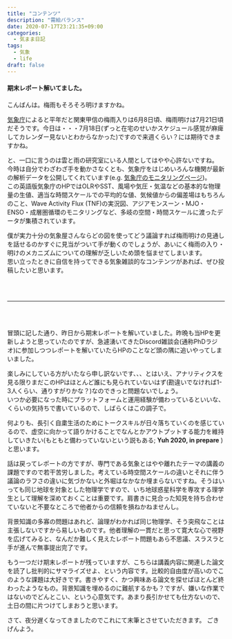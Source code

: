 ```yaml
---
title: "コンテンツ"
description: "需給バランス"
date: 2020-07-17T23:21:35+09:00
categories:
  - 気まま日記
tags:
  - 気象
  - life
draft: false
---
```


#### 期末レポート解いてました。

こんばんは。梅雨もそろそろ明けますかね。

[気象庁](https://www.data.jma.go.jp/fcd/yoho/baiu/sokuhou_baiu.html)によると平年だと関東甲信の梅雨入りは6月8日頃、梅雨明けは7月21日頃だそうです。今日は・・・7月18日(ずっと在宅のせいかスケジュール感覚が麻痺してカレンダー見ないとわからなかった)ですので来週くらい？には期待できますかね。
<!--more-->
と、一口に言うのは雲と雨の研究室にいる人間としてはやや心許ないですね。  
今時は自分でわざわざ手を動かさなくとも、気象庁をはじめいろんな機関が最新の解析データを公開してくれています(e.g. [気象庁のモニタリングページ](https://ds.data.jma.go.jp/tcc/tcc/products/clisys/index.html))。  
この英語版気象庁のHPではOLRやSST、風場や気圧・気温などの基本的な物理量の生値、適当な時間スケールでの平均的な値、気候値からの偏差場はもちろんのこと、Wave Activity Flux (TNF)の実況図、アジアモンスーン・MJO・ENSO・成層圏循環のモニタリングなど、多岐の空間・時間スケールに渡ったデータが集積されています。  

僕が実力十分の気象屋さんならどの図を使ってどう議論すれば梅雨明けの見通しを話せるのかすぐに見当がついて手が動くのでしょうが、あいにく梅雨の入り・明けのメカニズムについての理解が乏しいため頭を悩ませてしまいます。  
思い立ったときに自信を持ってできる気象雑談的なコンテンツがあれば、ぜひ投稿したいと思います。

<br><br>

---

<br><br>

冒頭に記した通り、昨日から期末レポートを解いていました。昨晩も当HPを更新しようと思っていたのですが、急遽湧いてきたDiscord雑談会(通称PhDラジオ)に参加しつつレポートを解いていたらHPのことなど頭の隅に追いやってしまいました。

楽しみにしている方がいたなら申し訳ないです、、、とはいえ、アナリティクスを見る限りまだこのHPはほとんど誰にも見られていないはず(勘違いでなければ1-3人くらい、通りすがりかな？)なのできっと問題ないでしょう。  
いつか必要になった時にプラットフォームと運用経験が備わっているといいな、くらいの気持ちで書いているので、しばらくはこの調子で。  

何よりも、長引く自粛生活のためにトークスキルが日々落ちていくのを感じているので、虚空に向かって語りかけることでなんとかアウトプットする能力を維持していきたい(もともと備わっていないという説もある; **Yuh 2020, in prepare** )と思います。

話は戻ってレポートの方ですが、専門である気象とはやや離れたテーマの講義の課題ですので若干苦労しました。考えている時空間スケールの違いとそれに伴う議論のラフさの違いに気づかないと外堀はなかなか埋まらないですね。そうはいっても同じ地球を対象とした物理学ですので、いち地球惑星科学を専攻する理学生として理解を深めておくことは重要です。肩書きに見合った知見を持ち合わせていないと不要なところで他者からの信頼を損ねかねませんし。

背景知識の多寡の問題はあれど、論理がわかれば同じ物理学、そう突飛なことは主張しないですから易しいものです。他者理解の一貫だと思って寛大な心で視野を広げてみると、なんだか難しく見えたレポート問題もあら不思議、スラスラと手が進んで無事提出完了です。

もう一つだけ期末レポートが残っていますが、こちらは講義内容に関連した論文を読了し批判的にサマライズせよ、という内容です。比較的自由度が高いのでこのような課題は大好きです。書きやすく、かつ興味ある論文を探せばほとんど終わったようなもの。背景知識を埋めるのに難航するかも？ですが、嫌いな作業ではないのでどんとこい、という心意気です。あまり長引かせても仕方ないので、土日の間に片つけてしまおうと思います。

さて、夜分遅くなってきましたのでこれにて末筆とさせていただきます。
ごきげんよう。

